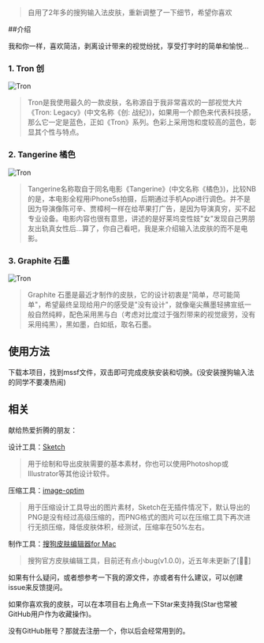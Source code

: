 > 自用了2年多的搜狗输入法皮肤，重新调整了一下细节，希望你喜欢



##介绍

我和你一样，喜欢简洁，剥离设计带来的视觉纷扰，享受打字时的简单和愉悦...

### 1. Tron 创

![Tron](http://cdn.remixcdn.com/image/tron-cover2.png)

> Tron是我使用最久的一款皮肤，名称源自于我非常喜欢的一部视觉大片《Tron: Legacy》(中文名称《创: 战纪》)，如果用一个颜色来代表科技感，那么它一定是蓝色，正如《Tron》系列。色彩上采用饱和度较高的蓝色，彰显其个性与特点。



### 2. Tangerine 橘色

![Tron](http://cdn.remixcdn.com/image/tangerine-cover2.png)

> Tangerine名称取自于同名电影《Tangerine》(中文名称《橘色》)，比较NB的是，本电影全程用iPhone5s拍摄，后期通过手机App进行调色。并不是因为导演像陈可辛、贾樟柯一样在给苹果打广告，是因为导演真穷，买不起专业设备。电影内容也很有意思，讲述的是好莱坞变性妓"女"发现自己男朋友出轨真女性后…算了，你自己看吧，我是来介绍输入法皮肤的而不是电影。



### 3. Graphite 石墨

![Tron](http://cdn.remixcdn.com/image/graphite-cover2.png)

> Graphite 石墨是最近才制作的皮肤，它的设计初衷是"简单，尽可能简单"，希望最终呈现给用户的感受是"没有设计"，就像毫尖蘸墨轻拂宣纸一般自然纯粹，配色采用黑与白（考虑对比度过于强烈带来的视觉疲劳，没有采用纯黑），黑如墨，白如纸，取名石墨。



## 使用方法

下载本项目，找到mssf文件，双击即可完成皮肤安装和切换。(没安装搜狗输入法的同学不要凑热闹)



## 相关

献给热爱折腾的朋友：

设计工具：[Sketch](https://www.sketch.com/)

> 用于绘制和导出皮肤需要的基本素材，你也可以使用Photoshop或Illustrator等其他设计软件。

压缩工具：[image-optim](https://imageoptim.com)

> 用于压缩设计工具导出的图片素材，Sketch在无插件情况下，默认导出的PNG是没有经过高级压缩的，而PNG格式的图片可以在压缩工具下再次进行无损压缩，降低皮肤体积，经测试，压缩率在50%左右。

制作工具：[搜狗皮肤编辑器for Mac](https://pinyin.sogou.com/mac/skineditor.php)

> 搜狗官方皮肤编辑工具，目前还有点小bug(v1.0.0)，近五年未更新了[🤦‍♀️]

如果有什么疑问，或者想参考一下我的源文件，亦或者有什么建议，可以创建issue来反馈提问。



如果你喜欢我的皮肤，可以在本项目右上角点一下Star来支持我(Star也常被GitHub用户作为收藏操作)。

没有GitHub账号？那就去注册一个，你以后会经常用到的。